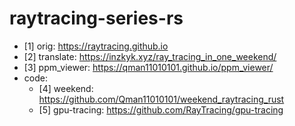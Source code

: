 # raytracing-series-rs

- [1] orig: https://raytracing.github.io
- [2] translate: https://inzkyk.xyz/ray_tracing_in_one_weekend/
- [3] ppm_viewer: https://qman11010101.github.io/ppm_viewer/
- code:
  - [4] weekend: https://github.com/Qman11010101/weekend_raytracing_rust
  - [5] gpu-tracing: https://github.com/RayTracing/gpu-tracing